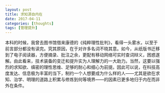 ```yaml
---
layout: post
title: 求知源自内在
date: 2017-04-11
categories: [thoughts]
tags: [管理提升]
---
```


本科的时候，我曾去图书馆借来康德的《纯粹理性批判》，看得一头雾水，以至于前言部分都没有读完。究其原因，在于对许多名词不晓其意。如今，从纸版书迁移到了电子阅读器，方便摘录、批注之余，更配有移动网络可实时查词辩义，困惑遂解。由此看来，技术装备的变迁和提升实为人理解力的一大助力。当然，这要以强烈的求知欲、缜密的理性思维、足够的耐心和细心为前提。因此可以说，在科技高度发达、信息极为丰富的当下，制约一个人想要成为什么样的人——尤其是欲在求知、治学、明理的道路上积累与修炼到何等境界——的因素已更多地归于内在而非外在条件。

